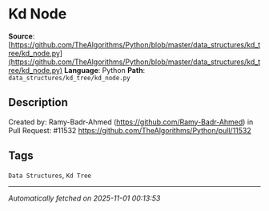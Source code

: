 # Kd Node

**Source**: [https://github.com/TheAlgorithms/Python/blob/master/data_structures/kd_tree/kd_node.py](https://github.com/TheAlgorithms/Python/blob/master/data_structures/kd_tree/kd_node.py)
**Language**: Python
**Path**: `data_structures/kd_tree/kd_node.py`

## Description

Created by: Ramy-Badr-Ahmed (https://github.com/Ramy-Badr-Ahmed)
in Pull Request: #11532
https://github.com/TheAlgorithms/Python/pull/11532

## Tags

`Data Structures`, `Kd Tree`

---

*Automatically fetched on 2025-11-01 00:13:53*
